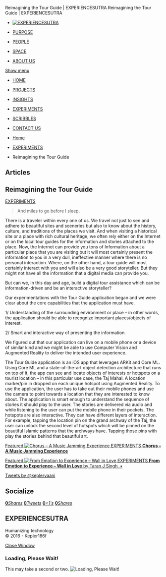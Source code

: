 Reimagining the Tour Guide | EXPERIENCESUTRA                         Reimagining the Tour Guide | EXPERIENCESUTRA                                   

*   [![EXPERIENCESUTRA](/wp-content/themes/tresor-theme/images/logo.png)](http://experiencesutra.com/)

*   [PURPOSE](http://experiencesutra.com/purpose/)
*   [PEOPLE](http://experiencesutra.com/people/)
*   [SPACE](http://experiencesutra.com/gallery/space/)
*   [ABOUT US](http://experiencesutra.com/about-us/)

 [Show menu](#dat-menu)

*   [HOME](http://experiencesutra.com/)
*   [PROJECTS](http://experiencesutra.com/category/projects/)
*   [INSIGHTS](http://experiencesutra.com/category/insights/)
*   [EXPERIMENTS](http://experiencesutra.com/category/experiments/)
*   [SCRIBBLES](http://experiencesutra.com/category/scribbles/)
*   [CONTACT US](http://experiencesutra.com/contact-us/)

*   [Home](http://experiencesutra.com)
*   [EXPERIMENTS](http://experiencesutra.com/category/experiments/)
*   Reimagining the Tour Guide

Articles
--------

Reimagining the Tour Guide
--------------------------

[EXPERIMENTS](http://experiencesutra.com/category/experiments/)

> And miles to go before I sleep.

There is a traveler within every one of us. We travel not just to see and adhere to beautiful sites and sceneries but also to know about the history, culture, and traditions of the places we visit. And when visiting a historical site or a place with rich cultural heritage, we often rely either on the Internet or on the local tour guides for the information and stories attached to the place. Now, the Internet can provide you tons of Information about a particular place that you are visiting but it will most certainly present the information to you in a very dull, ineffective manner where there is no personal interaction. Where, on the other hand, a tour guide will most certainly interact with you and will also be a very good storyteller. But they might not have all the information that a digital media can provide you.

But can we, in this day and age, build a digital tour assistance which can be information-driven and be an interactive storyteller?

Our experimentations with the Tour Guide application began and we were clear about the core capabilities that the application must have.

1/ Understanding of the surrounding environment or place – in other words, the application should be able to recognize important places/objects of interest.

2/ Smart and interactive way of presenting the information.

We figured out that our application can live on a mobile phone or a device of similar kind and we might be able to use Computer Vision and Augmented Reality to deliver the intended user experience.

The Tour Guide application is an iOS app that leverages ARKit and Core ML. Using Core ML and a state-of-the-art object detection architecture that runs on top of it, the app can see and locate objects of interests or hotspots on a tourist location – in this particular use case, the Taj Mahal. A location marker/pin in dropped on each unique hotspot using Augmented Reality. To use the application, the user has to take out their mobile phones and use the camera to point towards a location that they are interested to know about. The application is smart enough to understand the sequence of stories it should play to the user. The stories are delivered via audio and while listening to the user can put the mobile phone in their pockets. The hotspots are also interactive. They can have different layers of interaction. For example, tapping the location pin on the grand archway of the Taj, the user can unlock the second level of hotspots which will be pinned on the beautiful Islamic patterns that the archways have. Tapping those pins with play the stories behind that beautiful art.

[Featured ![Chorus – A Music Jamming Experience](http://experiencesutra.com/wp-content/uploads/2018/09/IMG_20180903_153109_HDR-397x310_c.jpg)   EXPERIMENTS **Chorus – A Music Jamming Experience**](http://experiencesutra.com/experiments/chorus-a-music-jamming-experience/) 

[Featured ![From Emotion to Experience – Wall in Love](http://experiencesutra.com/wp-content/uploads/2016/01/Screen-Shot-2016-01-06-at-7.43.37-PM-397x310_c.png)   EXPERIMENTS **From Emotion to Experience – Wall in Love**  by Taran J Singh  •](http://experiencesutra.com/experiments/from-emotion-to-experience-wall-in-love/) 

[Tweets by @keplervaani](https://twitter.com/twitterdev)

Socialize
---------

[**0**_Shares_](http://www.facebook.com/sharer/sharer.php?u=http://experiencesutra.com) [**0**_Tweets_](#) [**0**_+1's_](https://plus.google.com/share?url=http://experiencesutra.com) [**0**_Shares_](http://www.linkedin.com/shareArticle?mini=true&url=http://experiencesutra.com&title=EXPERIENCESUTRA+-+Humanizing+Technology)

EXPERIENCESUTRA
---------------

Humanizing technology  
© 2016 - Kepler186f

[Close Window](#)

### Loading, Please Wait!

This may take a second or two. ![Loading, Please Wait!](http://experiencesutra.com/wp-content/themes/tresor-theme/images/loading.gif "Loading, Please Wait!")